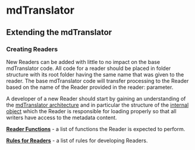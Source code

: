 # mdTranslator

## Extending the mdTranslator

### Creating Readers

New Readers can be added with little to no impact on the base mdTranslator code. All code for a reader should be placed in folder structure with its root folder having the same name that was given to the reader.  The base mdTranslator code will transfer processing to the Reader based on the name of the Reader provided in the reader: parameter.  

A developer of a new Reader should start by gaining an understanding of the [mdTranslator architecture](../mdtranslator/translatorArchitecture.md) and in particular the structure of the [internal object](../mdtranslator/internalObject.md) which the Reader is responsible for loading properly so that all writers have access to the metadata content.

[__Reader Functions__](../mdtranslator/readerFunctions.md) - a list of functions the Reader is expected to perform. 

[__Rules for Readers__](../mdtranslator/readerRules.md) - a list of rules for developing Readers. 
